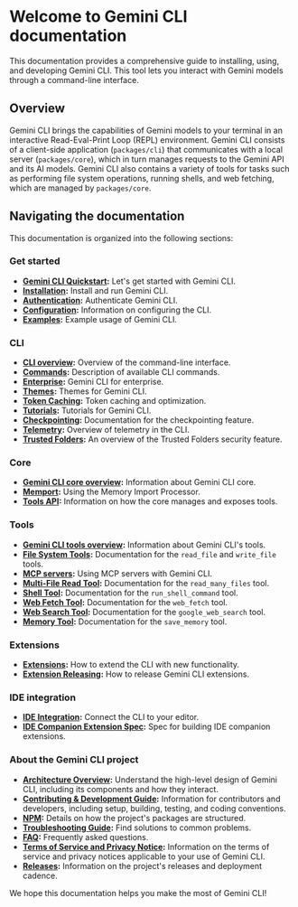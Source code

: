 # Welcome to Gemini CLI documentation

This documentation provides a comprehensive guide to installing, using, and developing Gemini CLI. This tool lets you interact with Gemini models through a command-line interface.

## Overview

Gemini CLI brings the capabilities of Gemini models to your terminal in an interactive Read-Eval-Print Loop (REPL) environment. Gemini CLI consists of a client-side application (`packages/cli`) that communicates with a local server (`packages/core`), which in turn manages requests to the Gemini API and its AI models. Gemini CLI also contains a variety of tools for tasks such as performing file system operations, running shells, and web fetching, which are managed by `packages/core`.

## Navigating the documentation

This documentation is organized into the following sections:

### Get started

- **[Gemini CLI Quickstart](./get-started/index.md):** Let's get started with Gemini CLI.
- **[Installation](./get-started/installation.md):** Install and run Gemini CLI.
- **[Authentication](./get-started/authentication.md):** Authenticate Gemini CLI.
- **[Configuration](./get-started/configuration.md):** Information on configuring the CLI.
- **[Examples](./get-started/examples.md):** Example usage of Gemini CLI.

### CLI

- **[CLI overview](./cli/index.md):** Overview of the command-line interface.
- **[Commands](./cli/commands.md):** Description of available CLI commands.
- **[Enterprise](./cli/enterprise.md):** Gemini CLI for enterprise.
- **[Themes](./cli/themes.md):** Themes for Gemini CLI.
- **[Token Caching](./cli/token-caching.md):** Token caching and optimization.
- **[Tutorials](./cli/tutorials.md):** Tutorials for Gemini CLI.
- **[Checkpointing](./cli/checkpointing.md):** Documentation for the checkpointing feature.
- **[Telemetry](./cli/telemetry.md):** Overview of telemetry in the CLI.
- **[Trusted Folders](./cli/trusted-folders.md):** An overview of the Trusted Folders security feature.

### Core

- **[Gemini CLI core overview](./core/index.md):** Information about Gemini CLI core.
- **[Memport](./core/memport.md):** Using the Memory Import Processor.
- **[Tools API](./core/tools-api.md):** Information on how the core manages and exposes tools.

### Tools

- **[Gemini CLI tools overview](./tools/index.md):** Information about Gemini CLI's tools.
- **[File System Tools](./tools/file-system.md):** Documentation for the `read_file` and `write_file` tools.
- **[MCP servers](./tools/mcp-server.md):** Using MCP servers with Gemini CLI.
- **[Multi-File Read Tool](./tools/multi-file.md):** Documentation for the `read_many_files` tool.
- **[Shell Tool](./tools/shell.md):** Documentation for the `run_shell_command` tool.
- **[Web Fetch Tool](./tools/web-fetch.md):** Documentation for the `web_fetch` tool.
- **[Web Search Tool](./tools/web-search.md):** Documentation for the `google_web_search` tool.
- **[Memory Tool](./tools/memory.md):** Documentation for the `save_memory` tool.

### Extensions

- **[Extensions](./extensions/index.md):** How to extend the CLI with new functionality.
- **[Extension Releasing](./extensions/extension-releasing.md):** How to release Gemini CLI extensions.

### IDE integration

- **[IDE Integration](./ide-integration/index.md):** Connect the CLI to your editor.
- **[IDE Companion Extension Spec](./ide-integration/ide-companion-spec.md):** Spec for building IDE companion extensions.

### About the Gemini CLI project

- **[Architecture Overview](./architecture.md):** Understand the high-level design of Gemini CLI, including its components and how they interact.
- **[Contributing & Development Guide](../CONTRIBUTING.md):** Information for contributors and developers, including setup, building, testing, and coding conventions.
- **[NPM](./npm.md):** Details on how the project's packages are structured.
- **[Troubleshooting Guide](./troubleshooting.md):** Find solutions to common problems.
- **[FAQ](./faq.md):** Frequently asked questions.
- **[Terms of Service and Privacy Notice](./tos-privacy.md):** Information on the terms of service and privacy notices applicable to your use of Gemini CLI.
- **[Releases](./releases.md):** Information on the project's releases and deployment cadence.

We hope this documentation helps you make the most of Gemini CLI!
